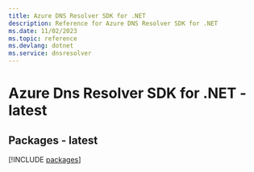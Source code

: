 ```yaml
---
title: Azure DNS Resolver SDK for .NET
description: Reference for Azure DNS Resolver SDK for .NET
ms.date: 11/02/2023
ms.topic: reference
ms.devlang: dotnet
ms.service: dnsresolver
---
```

# Azure Dns Resolver SDK for .NET - latest
## Packages - latest
[!INCLUDE [packages](dns-resolver-index.md)]